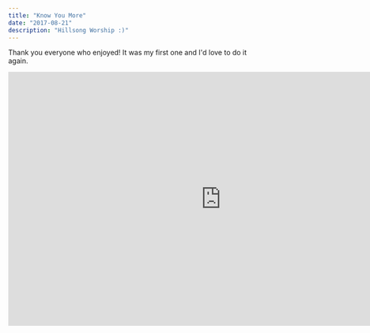 ```yaml
---
title: "Know You More"
date: "2017-08-21"
description: "Hillsong Worship :)"
---
```


Thank you everyone who enjoyed! It was my first one and I'd love to do it again. 

<iframe width="860" height="515" src="https://www.youtube.com/embed/DWQae_tWxxo" frameborder="0" allow="accelerometer; autoplay; encrypted-media; gyroscope; picture-in-picture" allowfullscreen></iframe>
